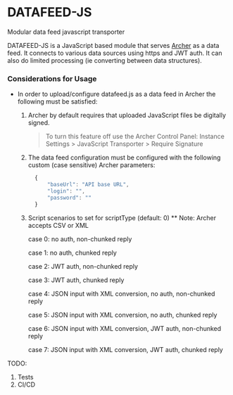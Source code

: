 # DATAFEED-JS
Modular data feed javascript transporter

DATAFEED-JS is a JavaScript based module that serves [Archer](https://archer.example.com) as a data feed. It connects
to various data sources using https and JWT auth. It can also do limited processing (ie converting between data structures).

### Considerations for Usage

- In order to upload/configure datafeed.js as a data feed in Archer the following must be satisfied:

  1.  Archer by default requires that uploaded JavaScript files be digitally signed.
      > To turn this feature off use the Archer Control Panel:
      > Instance Settings > JavaScript Transporter > Require Signature
  2.  The data feed configuration must be configured with the following
      custom (case sensitive) Archer parameters:

      ```javascript
        {
            "baseUrl": "API base URL",
            "login": "",
            "password": ""
        }
      ```
  3.  Script scenarios to set for scriptType (default: 0) ** Note: Archer accepts CSV or XML

      case 0: no auth, non-chunked reply

      case 1: no auth, chunked reply

      case 2: JWT auth, non-chunked reply

      case 3: JWT auth, chunked reply

      case 4: JSON input with XML conversion, no auth, non-chunked reply

      case 5: JSON input with XML conversion, no auth, chunked reply

      case 6: JSON input with XML conversion, JWT auth, non-chunked reply

      case 7: JSON input with XML conversion, JWT auth, chunked reply


TODO:

1. Tests
2. CI/CD